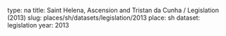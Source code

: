 type: na
title: Saint Helena, Ascension and Tristan da Cunha / Legislation (2013)
slug: places/sh/datasets/legislation/2013
place: sh
dataset: legislation
year: 2013
